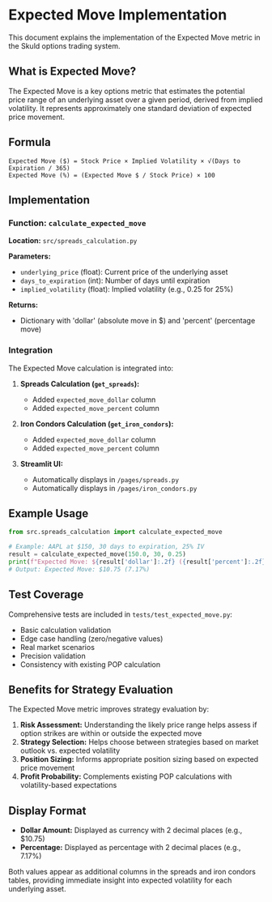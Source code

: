 # Expected Move Implementation

This document explains the implementation of the Expected Move metric in the Skuld options trading system.

## What is Expected Move?

The Expected Move is a key options metric that estimates the potential price range of an underlying asset over a given period, derived from implied volatility. It represents approximately one standard deviation of expected price movement.

## Formula

```
Expected Move ($) = Stock Price × Implied Volatility × √(Days to Expiration / 365)
Expected Move (%) = (Expected Move $ / Stock Price) × 100
```

## Implementation

### Function: `calculate_expected_move`

**Location:** `src/spreads_calculation.py`

**Parameters:**
- `underlying_price` (float): Current price of the underlying asset
- `days_to_expiration` (int): Number of days until expiration
- `implied_volatility` (float): Implied volatility (e.g., 0.25 for 25%)

**Returns:**
- Dictionary with 'dollar' (absolute move in $) and 'percent' (percentage move)

### Integration

The Expected Move calculation is integrated into:

1. **Spreads Calculation (`get_spreads`):**
   - Added `expected_move_dollar` column
   - Added `expected_move_percent` column

2. **Iron Condors Calculation (`get_iron_condors`):**
   - Added `expected_move_dollar` column  
   - Added `expected_move_percent` column

3. **Streamlit UI:**
   - Automatically displays in `/pages/spreads.py`
   - Automatically displays in `/pages/iron_condors.py`

## Example Usage

```python
from src.spreads_calculation import calculate_expected_move

# Example: AAPL at $150, 30 days to expiration, 25% IV
result = calculate_expected_move(150.0, 30, 0.25)
print(f"Expected Move: ${result['dollar']:.2f} ({result['percent']:.2f}%)")
# Output: Expected Move: $10.75 (7.17%)
```

## Test Coverage

Comprehensive tests are included in `tests/test_expected_move.py`:

- Basic calculation validation
- Edge case handling (zero/negative values)
- Real market scenarios
- Precision validation  
- Consistency with existing POP calculation

## Benefits for Strategy Evaluation

The Expected Move metric improves strategy evaluation by:

1. **Risk Assessment:** Understanding the likely price range helps assess if option strikes are within or outside the expected move
2. **Strategy Selection:** Helps choose between strategies based on market outlook vs. expected volatility
3. **Position Sizing:** Informs appropriate position sizing based on expected price movement
4. **Profit Probability:** Complements existing POP calculations with volatility-based expectations

## Display Format

- **Dollar Amount:** Displayed as currency with 2 decimal places (e.g., $10.75)
- **Percentage:** Displayed as percentage with 2 decimal places (e.g., 7.17%)

Both values appear as additional columns in the spreads and iron condors tables, providing immediate insight into expected volatility for each underlying asset.
